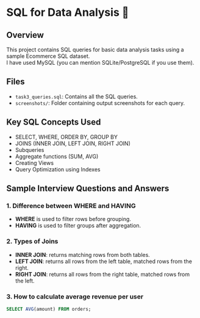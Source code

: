 # SQL for Data Analysis 🚀

## Overview
This project contains SQL queries for basic data analysis tasks using a sample Ecommerce SQL dataset.  
I have used MySQL (you can mention SQLite/PostgreSQL if you use them).

## Files
- `task3_queries.sql`: Contains all the SQL queries.
- `screenshots/`: Folder containing output screenshots for each query.

## Key SQL Concepts Used
- SELECT, WHERE, ORDER BY, GROUP BY
- JOINS (INNER JOIN, LEFT JOIN, RIGHT JOIN)
- Subqueries
- Aggregate functions (SUM, AVG)
- Creating Views
- Query Optimization using Indexes

## Sample Interview Questions and Answers

### 1. Difference between WHERE and HAVING
- **WHERE** is used to filter rows before grouping.
- **HAVING** is used to filter groups after aggregation.

### 2. Types of Joins
- **INNER JOIN**: returns matching rows from both tables.
- **LEFT JOIN**: returns all rows from the left table, matched rows from the right.
- **RIGHT JOIN**: returns all rows from the right table, matched rows from the left.

### 3. How to calculate average revenue per user
```sql
SELECT AVG(amount) FROM orders;
